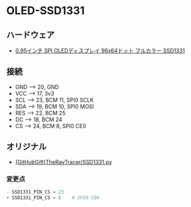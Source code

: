 # OLED-SSD1331

## ハードウェア

* [0.95インチ SPI OLEDディスプレイ 96x64ドット フルカラー SSD1331](https://www.amazon.co.jp/gp/product/B0711RKXB5/)

## 接続

* GND --> 20, GND
* VCC --> 17, 3v3
* SCL --> 23, BCM 11, SPI0 SCLK
* SDA --> 19, BCM 10, SPI0 MOSI
* RES --> 22, BCM 25
* DC  --> 18, BCM 24
* CS  --> 24, BCM 8, SPI0 CE0

## オリジナル

* [(GitHubGift)TheRayTracer/SSD1331.py](https://gist.github.com/TheRayTracer/dd12c498e3ecb9b8b47f)

### 変更点

```python:*.py
- SSD1331_PIN_CS = 23
+ SSD1331_PIN_CS = 8	# SPI0 CD0
```
